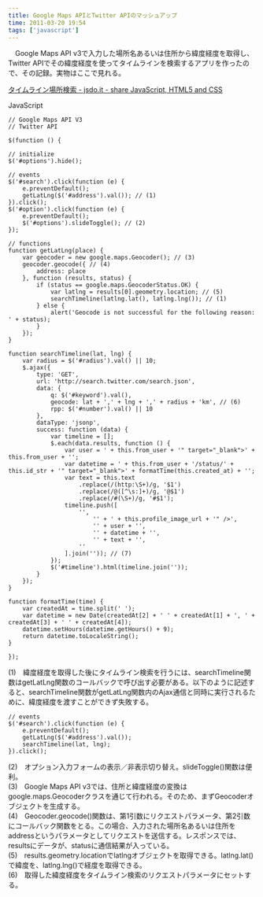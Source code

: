 ```yaml
---
title: Google Maps APIとTwitter APIのマッシュアップ
time: 2011-03-20 19:54
tags: ['javascript']
---
```


　Google Maps API v3で入力した場所名あるいは住所から緯度経度を取得し、Twitter APIでその緯度経度を使ってタイムラインを検索するアプリを作ったので、その記録。実物はここで見れる。

<script type="text/javascript" src="http://jsdo.it/blogparts/rK4I/js?view=design"></script>

[タイムライン場所検索 - jsdo.it - share JavaScript, HTML5 and CSS](http://jsdo.it/naoty/rK4I "タイムライン場所検索")

JavaScript

```
// Google Maps API V3
// Twitter API

$(function () {

// initialize
$('#options').hide();

// events
$('#search').click(function (e) {
	e.preventDefault();
	getLatLng($('#address').val()); // (1)
}).click();
$('#option').click(function (e) {
	e.preventDefault();
	$('#options').slideToggle(); // (2)
});

// functions
function getLatLng(place) {
	var geocoder = new google.maps.Geocoder(); // (3)
	geocoder.geocode({ // (4)
		address: place
	}, function (results, status) {
		if (status == google.maps.GeocoderStatus.OK) {
			var latlng = results[0].geometry.location; // (5)
			searchTimeline(latlng.lat(), latlng.lng()); // (1)
		} else {
			alert('Geocode is not successful for the following reason: ' + status);
		}
	});
}

function searchTimeline(lat, lng) {
	var radius = $('#radius').val() || 10;
	$.ajax({
		type: 'GET',
		url: 'http://search.twitter.com/search.json',
		data: {
			q: $('#keyword').val(),
			geocode: lat + ',' + lng + ',' + radius + 'km', // (6)
			rpp: $('#number').val() || 10
		},
		dataType: 'jsonp',
		success: function (data) {
			var timeline = [];
			$.each(data.results, function () {
				var user = ' + this.from_user + '" target="_blank">' + this.from_user + '';
				var datetime = ' + this.from_user + '/status/' + this.id_str + '" target="_blank">' + formatTime(this.created_at) + '';
				var text = this.text
					.replace(/(http:\S+)/g, '$1')
					.replace(/@([^\s:]+)/g, '@$1')
					.replace(/#(\S+)/g, '#$1');
				timeline.push([
					'',
						'' + ' + this.profile_image_url + '" />',
						'' + user + '',
						'' + datetime + '',
						'' + text + '',
					''
				].join('')); // (7)
			});
			$('#timeline').html(timeline.join(''));
		}
	});
}

function formatTime(time) {
	var createdAt = time.split(' ');
	var datetime = new Date(createdAt[2] + ' ' + createdAt[1] + ', ' + createdAt[3] + ' ' + createdAt[4]);
	datetime.setHours(datetime.getHours() + 9);
	return datetime.toLocaleString();
}

});
```

(1)　緯度経度を取得した後にタイムライン検索を行うには、searchTimeline関数はgetLatLng関数のコールバックで呼び出す必要がある。以下のように記述すると、searchTimeline関数がgetLatLng関数内のAjax通信と同時に実行されるために、緯度経度を渡すことができず失敗する。

```
// events
$('#search').click(function (e) {
	e.preventDefault();
	getLatLng($('#address').val());
	searchTimeline(lat, lng);
}).click();
```

(2)　オプション入力フォームの表示／非表示切り替え。slideToggle()関数は便利。  
(3)　Google Maps API v3では、住所と緯度経度の変換はgoogle.maps.Geocoderクラスを通じて行われる。そのため、まずGeocoderオブジェクトを生成する。  
(4)　Geocoder.geocode()関数は、第1引数にリクエストパラメータ、第2引数にコールバック関数をとる。この場合、入力された場所名あるいは住所をaddressというパラメータとしてリクエストを送信する。レスポンスでは、resultsにデータが、statusに通信結果が入っている。  
(5)　results.geometry.locationでlatlngオブジェクトを取得できる。latlng.lat()で緯度を、latlng.lng()で経度を取得できる。  
(6)　取得した緯度経度をタイムライン検索のリクエストパラメータにセットする。
